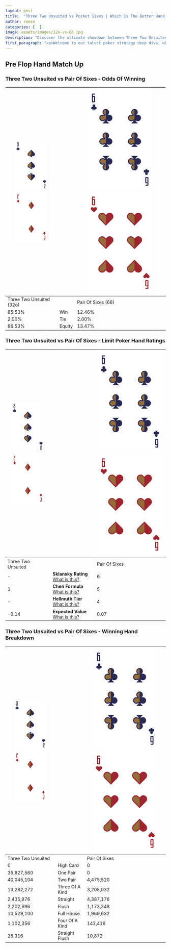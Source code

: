 ```yaml
---
layout: post
title:  "Three Two Unsuited Vs Pocket Sixes | Which Is The Better Hand In Poker? A Complete Guide"
author: reece
categories: [  ]
image: assets/images/32o-vs-66.jpg
description: "Discover the ultimate showdown between Three Two Unsuited and Pair Of Sixes in poker! Uncover the odds, strategies, and scenarios where one hand triumphs over the other. Get ready to up your poker game with this thrilling analysis."
first_paragraph: "<p>Welcome to our latest poker strategy deep dive, where we're pitting two distinct hands against each other in a high-stakes showdown: Three Two Unsuited vs Pair Of Sixes.</p><p>In the dynamic world of poker, every decision counts, and knowing which hand holds the upper hand is key to your success at the table.</p><p>In this article, we'll dissect these two hands, explore the scenarios where one dominates the other, and equip you with the knowledge to make strategic choices that can tip the odds in your favor.</p><p>Get ready to unravel the intriguing dynamics of these poker hands and elevate your game to new heights.</p>"
---
```




[comment]: # (sp0)

## Pre Flop Hand Match Up

<div class="table hand-ratings" markdown="1"> 



### Three Two Unsuited vs Pair Of Sixes - Odds Of Winning


    
| ![image info](assets/images/hand1/3.png) ![image info](assets/images/hand1/2o.png) |  | ![image info](assets/images/hand2/6.png) ![image info](assets/images/hand2/6o.png) |
| -------- | -------- | -------- |
| Three Two Unsuited (32o) |  | Pair Of Sixes (66) |
| 85.53% | Win | 12.46% |
| 2.00% | Tie | 2.00% |
| 86.53% | Equity | 13.47% |




[comment]: # (sp1)



### Three Two Unsuited vs Pair Of Sixes - Limit Poker Hand Ratings


    
| ![image info](assets/images/hand1/3.png) ![image info](assets/images/hand1/2o.png) |  | ![image info](assets/images/hand2/6.png) ![image info](assets/images/hand2/6o.png) |
| -------- | -------- | -------- |
| Three Two Unsuited |  | Pair Of Sixes |
| - | **Sklansky Rating** [What is this?](/sklansky-rating-explained) | 6 |
| 1 | **Chen Formula** [What is this?](/chen-formula-explained) | 5 |
| - | **Hellmuth Tier** [What is this?](/Hellmuth-tier-explained) | 4 |
| -0.14 | **Expected Value** [What is this?](/expected-value-explained) | 0.07 |




[comment]: # (sp2)



### Three Two Unsuited vs Pair Of Sixes - Winning Hand Breakdown


    
| ![image info](assets/images/hand1/3.png) ![image info](assets/images/hand1/2o.png) |  | ![image info](assets/images/hand2/6.png) ![image info](assets/images/hand2/6o.png) |
| -------- | -------- | -------- |
| Three Two Unsuited |  | Pair Of Sixes |
| 0 | High Card | 0 |
| 35,827,560 | One Pair | 0 |
| 40,045,104 | Two Pair | 4,475,520 |
| 13,282,272 | Three Of A Kind | 3,208,032 |
| 2,435,976 | Straight | 4,387,176 |
| 2,202,696 | Flush | 1,173,348 |
| 10,529,100 | Full House | 1,969,632 |
| 1,102,356 | Four Of A Kind | 142,416 |
| 26,316 | Straight Flush | 10,872 |




[comment]: # (sp3)



</div>

[comment]: # (sp4)



[comment]: # (sp5)

